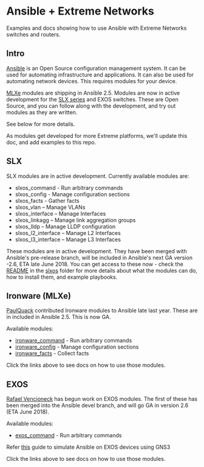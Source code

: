 # Ansible + Extreme Networks

Examples and docs showing how to use Ansible with Extreme Networks switches and routers.

## Intro

[Ansible](https://www.ansible.com) is an Open Source configuration management system. It can be used for automating infrastructure and applications. It can also be used for automating network devices. This requires modules for your device. 

[MLXe](https://www.extremenetworks.com/product/mlx-series-router/) modules are shipping in Ansible 2.5. Modules are now in active development for the [SLX series](https://www.extremenetworks.com/product/slx-9850-router/) and EXOS switches. These are Open Source, and you can follow along with the development, and try out modules as they are written. 

See below for more details.

As modules get developed for more Extreme platforms, we'll update this doc, and add examples to this repo.

## SLX

SLX modules are in active development. Currently available modules are:

* slxos\_command - Run arbitrary commands
* slxos\_config - Manage configuration sections
* slxos\_facts - Gather facts
* slxos\_vlan – Manage VLANs
* slxos\_interface – Manage Interfaces
* slxos\_linkagg – Manage link aggregation groups
* slxos\_lldp – Manage LLDP configuration
* slxos\_l2\_interface – Manage L2 Interfaces
* slxos\_l3\_interface – Manage L3 Interfaces

These modules are in active development. They have been merged with Ansible's pre-release branch, will be included in Ansible's next GA version -2.6, ETA late June 2018. 
You can get access to these now - check the [README](./slxos/README.md) in the [slxos](./slxos) folder for more details about what the modules can do, how to install them, and example playbooks.

## Ironware (MLXe)

[PaulQuack](https://github.com/PaulQuack) contributed Ironware modules to Ansible late last year. These are in included in Ansible 2.5. This is now GA.

Available modules:

* [ironware_command](http://docs.ansible.com/ansible/devel/modules/ironware_command_module.html) - Run arbitrary commands
* [ironware_config](http://docs.ansible.com/ansible/devel/modules/ironware_config_module.html) - Manage configuration sections
* [ironware_facts](http://docs.ansible.com/ansible/devel/modules/ironware_facts_module.html) - Collect facts

Click the links above to see docs on how to use those modules.

## EXOS

[Rafael Vencioneck](https://github.com/rdvencioneck) has begun work on EXOS modules. The first of these has been merged into the Ansible devel branch, and will go GA in version 2.6 (ETA June 2018). 

Available modules:

* [exos_command](https://docs.ansible.com/ansible/devel/modules/exos_command_module.html) - Run arbitrary commands

Refer [this](./GettingStartedwithAnsibleusingGNS3.md) guide to simulate Ansible on EXOS devices using GNS3

Click the links above to see docs on how to use those modules.
